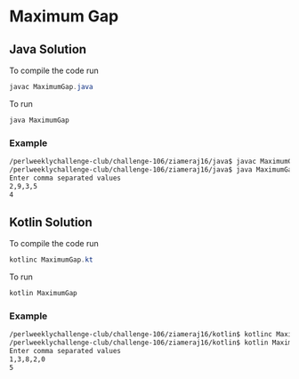 # Maximum Gap
## Java Solution

To compile the code run
```java
javac MaximumGap.java
```
To run
```java
java MaximumGap
```
### Example
```bash
/perlweeklychallenge-club/challenge-106/ziameraj16/java$ javac MaximumGap.java
/perlweeklychallenge-club/challenge-106/ziameraj16/java$ java MaximumGap
Enter comma separated values
2,9,3,5
4
```
## Kotlin Solution

To compile the code run
```java
kotlinc MaximumGap.kt
```
To run
```java
kotlin MaximumGap
```
### Example
```bash
/perlweeklychallenge-club/challenge-106/ziameraj16/kotlin$ kotlinc MaximumGapKotlin.kt
/perlweeklychallenge-club/challenge-106/ziameraj16/kotlin$ kotlin MaximumGapKotlin
Enter comma separated values
1,3,8,2,0
5
```
